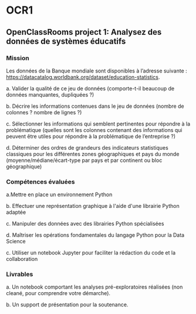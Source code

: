 # OCR1
## OpenClassRooms project 1: Analysez des données de systèmes éducatifs
### Mission
   
   Les données de la Banque mondiale sont disponibles à l’adresse suivante : https://datacatalog.worldbank.org/dataset/education-statistics.
   
   a. Valider la qualité de ce jeu de données (comporte-t-il beaucoup de données manquantes, dupliquées ?)
   
   b. Décrire les informations contenues dans le jeu de données (nombre de colonnes ? nombre de lignes ?)
   
   c. Sélectionner les informations qui semblent pertinentes pour répondre à la problématique (quelles sont les colonnes contenant des informations qui peuvent être utiles pour  répondre à la problématique de l’entreprise ?)
   
   d. Déterminer des ordres de grandeurs des indicateurs statistiques classiques pour les différentes zones géographiques et pays du monde (moyenne/médiane/écart-type par pays et par continent ou bloc géographique)

### Compétences évaluées

  a.Mettre en place un environnement Python
  
  b. Effectuer une représentation graphique à l'aide d'une librairie Python adaptée
  
  c. Manipuler des données avec des librairies Python spécialisées
  
  d. Maîtriser les opérations fondamentales du langage Python pour la Data Science

  c. Utiliser un notebook Jupyter pour faciliter la rédaction du code et la collaboration

### Livrables 

   a. Un notebook comportant les analyses pré-exploratoires réalisées (non cleané, pour comprendre votre démarche).
   
   b. Un support de présentation pour la soutenance.


